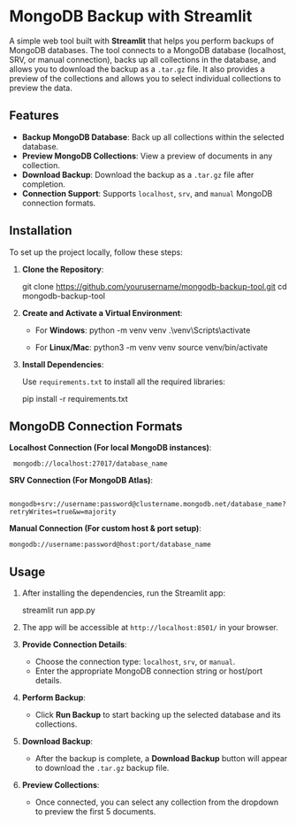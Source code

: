 # MongoDB Backup with Streamlit

A simple web tool built with **Streamlit** that helps you perform backups of MongoDB databases. The tool connects to a MongoDB database (localhost, SRV, or manual connection), backs up all collections in the database, and allows you to download the backup as a `.tar.gz` file. It also provides a preview of the collections and allows you to select individual collections to preview the data.

## Features

- **Backup MongoDB Database**: Back up all collections within the selected database.
- **Preview MongoDB Collections**: View a preview of documents in any collection.
- **Download Backup**: Download the backup as a `.tar.gz` file after completion.
- **Connection Support**: Supports `localhost`, `srv`, and `manual` MongoDB connection formats.

## Installation

To set up the project locally, follow these steps:

1. **Clone the Repository**:

    git clone https://github.com/yourusername/mongodb-backup-tool.git
    cd mongodb-backup-tool


2. **Create and Activate a Virtual Environment**:

    - For **Windows**:
      python -m venv venv
      .\venv\Scripts\activate

    - For **Linux/Mac**:
      python3 -m venv venv
      source venv/bin/activate

3. **Install Dependencies**:

    Use `requirements.txt` to install all the required libraries:

    pip install -r requirements.txt



## MongoDB Connection Formats

**Localhost Connection (For local MongoDB instances)**:

     mongodb://localhost:27017/database_name

**SRV Connection (For MongoDB Atlas)**:

     mongodb+srv://username:password@clustername.mongodb.net/database_name?retryWrites=true&w=majority

**Manual Connection (For custom host & port setup)**:

    mongodb://username:password@host:port/database_name




## Usage

1. After installing the dependencies, run the Streamlit app:

    streamlit run app.py

2. The app will be accessible at `http://localhost:8501/` in your browser.

3. **Provide Connection Details**:
   - Choose the connection type: `localhost`, `srv`, or `manual`.
   - Enter the appropriate MongoDB connection string or host/port details.
   
4. **Perform Backup**:
   - Click **Run Backup** to start backing up the selected database and its collections.

5. **Download Backup**:
   - After the backup is complete, a **Download Backup** button will appear to download the `.tar.gz` backup file.

6. **Preview Collections**:
   - Once connected, you can select any collection from the dropdown to preview the first 5 documents.




